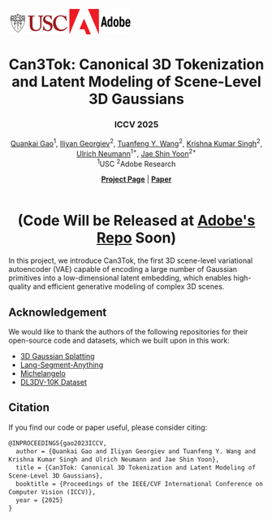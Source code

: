 <img src="image/USC-Logos.png" width=120px /><img src="./image/Adobe-Logos.png" width=120px />

<div align="center">

# Can3Tok: Canonical 3D Tokenization and Latent Modeling of Scene-Level 3D Gaussians

### ICCV 2025

<p align="center">  
    <a href="https://zerg-overmind.github.io/">Quankai Gao</a><sup>1</sup>,
    <a href="https://iliyan.com/">Iliyan Georgiev</a><sup>2</sup>,
    <a href="https://tuanfeng.github.io/">Tuanfeng Y. Wang</a><sup>2</sup>,
    <a href="https://krsingh.cs.ucdavis.edu/">Krishna Kumar Singh</a><sup>2</sup>,
    <a href="https://viterbi.usc.edu/directory/faculty/Neumann/Ulrich">Ulrich Neumann</a><sup>1+</sup>,
    <a href="https://gorokee.github.io/jsyoon/">Jae Shin Yoon</a><sup>2+</sup>
    <br>
    <sup>1</sup>USC <sup>2</sup>Adobe Research
</p>

</div>

<div align="center">
    <a href="https://github.com/Zerg-Overmind/Can3Tok"><strong>Project Page</strong></a> |
    <a href="https://github.com/Zerg-Overmind/Can3Tok"><strong>Paper</strong></a> 
</div>

<br>

<div align="center">

# (Code Will be Released at [Adobe's Repo](https://github.com/adobe-research) Soon)

</div>


In this project, we introduce Can3Tok, the first 3D scene-level variational autoencoder (VAE) capable of encoding a large number of Gaussian primitives into a low-dimensional latent embedding, which enables high-quality and efficient generative modeling of complex 3D scenes.


## Acknowledgement
We would like to thank the authors of the following repositories for their open-source code and datasets, which we built upon in this work:
- [3D Gaussian Splatting](https://github.com/graphdeco-inria/gaussian-splatting)
- [Lang-Segment-Anything](https://github.com/luca-medeiros/lang-segment-anything)
- [Michelangelo](https://github.com/NeuralCarver/Michelangelo)
- [DL3DV-10K Dataset](https://dl3dv-10k.github.io/DL3DV-10K/)

## Citation
If you find our code or paper useful, please consider citing:
```
@INPROCEEDINGS{gao2023ICCV,
  author = {Quankai Gao and Iliyan Georgiev and Tuanfeng Y. Wang and Krishna Kumar Singh and Ulrich Neumann and Jae Shin Yoon},
  title = {Can3Tok: Canonical 3D Tokenization and Latent Modeling of Scene-Level 3D Gaussians},
  booktitle = {Proceedings of the IEEE/CVF International Conference on Computer Vision (ICCV)},
  year = {2025}
}
```